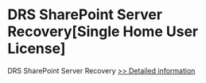 # DRS SharePoint Server Recovery[Single Home User License]
DRS SharePoint Server Recovery
[>> Detailed information](https://secure.shareit.com/shareit/product.html?productid=301010295&affiliateid=200057808)